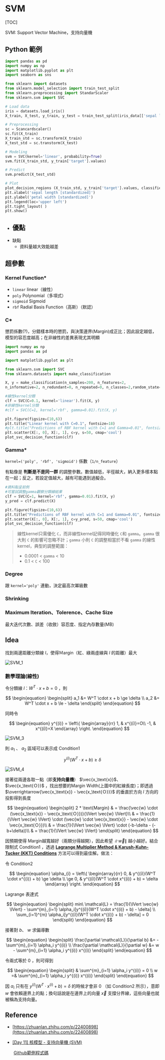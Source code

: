 # SVM

[TOC]

SVM: Support Vector Machine，支持向量機

## Python 範例

```python
import pandas as pd 
import numpy as np 
import matplotlib.pyplot as plt
import seaborn as sns

from sklearn import datasets
from sklearn.model_selection import train_test_split
from sklearn.preprocessing import StandarScaler
from sklearn.svm import SVC

# Load data
iris = datasets.load_iris()
X_train, X_test, y_train, y_test = train_test_split(iris_data[['sepal length (cm)', 'petal length (cm) ']], iris_data[['terget']], test_size=0.3, random_state=0)

# Preprocessing
sc = Scancardscaler()
sc.fit(X_train)
X_train_std = sc.transform(X_train)
X_test_std = sc.transtorm(X_test)

# Modeling
svm = SVC(kernel='linear', probability=True)
svm.fit(X_train_std, y_train['target'].values)

# Predict
svm.predict(X_test_std)

# Plot
plot_decision_regions (X_train_std, y_train['target'].values, classifier=svm)
plt.xlabel('sepal length [standardized]')
pit.ylabel('petal width [standardized]')
plt.legend(loc='upper left') 
plt.tight_layout( )
plt.show()
```

- 優點
  - 
- 缺點
  - 資料量越大效能越差

## 超參數

### Kernel Function*

- `linear` linear（線性）
- `poly` Polynomial（多項式）
- `sigmoid` Sigmoid
- `rbf` Radial Basis Function（高斯）（默認）

### C*

懲罰係數(?)，分錯樣本時的懲罰，與決策邊界(Margin)成正比；因此設定越低，模型的容忍度越高；在非線性的差異表現尤其明顯

```python
import numpy as np
import pandas as pd

import matplotlib.pyplot as plt

from sklearn.svm import SVC
from sklearn.datasets import make_classification

X, y = make_classification(n_samples=200, n_features=2,
n_informative=2, n_redundant=0, n_repeated=0, n_classes=2,random_state=42)

#線性kernel分類
clf = SVC(C=0.1, kernel='linear').fit(X, y)
#非線性kernel分類
#clf = SVC(C=1, kernel='rbf', gamma=0.01).fit(X, y)

plt.figure(figsize=(10,6))
plt.title("Linear kernel with C=0.1", fontsize=18)
#plt.title("Predictions of RBF kernel with C=1 and Gamma=0.01", fontsize=18)
plt.scatter(X[:, 0], X[:, 1], c=y, s=50, cmap='cool')
plot_svc_decision_function(clf)

```

### Gamma*

`kernel=('poly', 'rbf', 'sigmoid')` 係數（`1/n_feature`）

有點像是 **判斷是不是同一群** 的調整參數。數值越低，半徑越大，納入更多樣本點在一起；反之，若設定值越大，越有可能遇到過擬合。

```python
#資料點呈前例
#可嘗試調整gamma觀察分類線結果
clf = SVC(C=1, kernel='rbf', gamma=0.01).fit(X, y)
y_pred = clf.predict(X)

plt.figure(figsize=(10,6))
plt.title("Predictions of RBF kernel with C=1 and Gamma=0.01", fontsize=18)
plt.scatter(X[:, 0], X[:, 1], c=y_pred, s=50, cmap='cool')
plot_svc_decision_function(clf)
```

> 線性kernel只需優化 `C`，而非線性kernel記得同時優化 `C`和 `gamma`。`gamma` 很大則 `C` 的影響可忽略不計；`gamma` 小則 `C` 的調整相當於不看 `gamma` 的線性kernel，典型的調整範圍：
>
> - 0.0001 < `gamma` < 10
> - 0.1 < `C` < 100

### Degree

跟 `kernel='poly'` 連動，決定最高次冪級數

### Shrinking



### Maximum Iteration、Tolerence、Cache Size

最大迭代次數、誤差（收斂）容忍度、指定內存數量(MB)



## Idea

找到兩邊距離分類線 $l$，使得Ｍargin（紅、綠兩虛線與 $l$ 的距離）最大

![SVM_1](img/SVM_1.png)

### 數學理論(線性)

令分類線 $l ：W^T \cdot x + b = 0$ ，則

$$
\begin{equation}
\begin{split}
a_1 &= W^T \cdot x + b \ge \delta \\
a_2 &= W^T \cdot x + b \le - \delta
\end{split}
\end{equation}
$$

同時令

$$
\begin{equation}
y^{(i)} = \left\{
\begin{array}{rr}
1, & x^{(i)}=O\\
-1, & x^{(i)}=X
\end{array}
\right.
\end{equation}
$$

![SVM_3](img/SVM_3.png)

則 $a_1$ 、 $a_2$ 區域可以表示成 Condition1

$$
\begin{equation}
y^{(i)}(W^T \cdot x + b) \ge \delta
\end{equation}
$$

![SVM_4](img/SVM_4.png)

接著從兩邊各取一點（即**支持向量機**） $\vec{x_\text{x}}$、 $\vec{x_\text{Ｏ}}$ ，找出想要的Margin Width(上圖中的紅線長度)；即透過 $\overrightarrow{\vec{x_\text{x}} - \vec{x_\text{Ｏ}}}$ 的垂直於方向 $l$ 方向的投影得到長度

$$
\begin{equation}
\begin{split}
2 * \text{Margin} & = \frac{\vec{w} \cdot (\vec{x_\text{x}} - \vec{x_\text{Ｏ}})}{\lVert \vec{w} \lVert}\\
 & = \frac{1}{\lVert \vec{w} \lVert} \cdot (\vec{w} \cdot \vec{x_\text{x}} - \vec{w} \cdot \vec{x_\text{Ｏ}})\\
 & = \frac{1}{\lVert \vec{w} \lVert} \cdot (-b-\delta - (-b+\delta))\\
 & = \frac{1}{\lVert \vec{w} \lVert}
\end{split}
\end{equation}
$$

因預期使得 Margin越寬越好（兩類分得越開），因此希望 $\lVert \vec{w} \lVert$ 越小越好。結合限制式 Condition1 ，透過 [**Lagrange Multiplier Method & Karush-Kuhn-Tucker (KKT) Conditions**](https://engineering.purdue.edu/ME697Y/KKT.pdf) 方法可以得到最佳解。做法：

令 Condition2

$$
\begin{equation}
\alpha_{i} = \left\{
\begin{array}{rr}
0, & y^{(i)}(W^T \cdot x^{(i)} + b) \ge \delta \\
\ge 0, & y^{(i)}(W^T \cdot x^{(i)} + b) = \delta
\end{array} 
\right.
\end{equation}
$$

Lagrange 表達式

$$
\begin{equation}
\begin{split}
min\ \mathcal{L} = \frac{1}{\lVert \vec{w} \lVert} - \sum^{m}_{i=1} \alpha_i[y^{(i)}(W^T \cdot x^{(i)} + b) - \delta] \\
\sum_{i=1}^{m} \alpha_i[y^{(i)}(W^T \cdot x^{(i)} + b) - \delta] = 0
\end{split}
\end{equation}
$$

接著對 $b$、 $w$ 求偏導數

$$
\begin{equation}
\begin{split}
\frac{\partial \mathcal{L}}{\partial b} &= - \sum^{m}_{i=1} \alpha_i y^{(i)} \\
\frac{\partial \mathcal{L}}{\partial w} &= w - \sum^{m}_{i=1} \alpha_i y^{(i)} x^{(i)}
\end{split}
\end{equation}
$$

令兩式等於 $0$ ，則可得到

$$
\begin{equation}
\begin{split}
 & \sum^{m}_{i=1} \alpha_i y^{(i)} = 0 \\
w =& \sum^{m}_{i=1} \alpha_i y^{(i)} x^{(i)}
\end{split}
\end{equation}
$$

因 $\alpha_i$ 只有在 $y^{(i)}(W^T \cdot x^{(i)} + b) = \delta$ 的時候才會非 $0$ （如 Condition2 所示），意即 $w$ 會依賴邊界上的點；換句話說是在邊界上的向量 $\vec{x}$ 支撐分界線，這些向量也就被稱為支持向量。

## Reference

- [https://zhuanlan.zhihu.com/p/22400898](https://zhuanlan.zhihu.com/p/22400898)

- [[Day 11] 核模型 - 支持向量機 (SVM)](https://ithelp.ithome.com.tw/articles/10270447)

  ​	[Github範例程式碼](https://github.com/andy6804tw/2021-13th-ironman)
